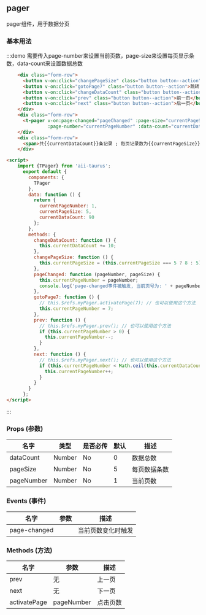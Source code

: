 <script>
  import {TPager} from 'aii-taurus';
  export default {
    components: {
      TPager
    },
    data: function () {
      return {
        currentPageNumber: 1,
        currentPageSize: 5,
        currentDataCount: 90
      };
    },
    methods: {
      changeDataCount: function () {
        this.currentDataCount += 10;
      },
      changePageSize: function () {
        this.currentPageSize = (this.currentPageSize === 5 ? 8 : 5);
      },
      pageChanged: function (pageNumber, pageSize) {
        this.currentPageNumber = pageNumber;
        console.log('page-changed事件被触发, 当前页号为: ' + pageNumber + '; 每页显示记录数为: ' + pageSize);
      },
      gotoPage7: function () {
        // this.$refs.myPager.activatePage(7); // 也可以使用这个方法
        this.currentPageNumber = 7;
      },
      prev: function () {
        // this.$refs.myPager.prev(); // 也可以使用这个方法
        if (this.currentPageNumber > 0) {
          this.currentPageNumber--;
        }
      },
      next: function () {
        // this.$refs.myPager.next(); // 也可以使用这个方法
        if (this.currentPageNumber < Math.ceil(this.currentDataCount / this.currentPageSize) + 1) {
          this.currentPageNumber++;
        }
      }
    }
  };
</script>

## pager

pager组件，用于数据分页

### 基本用法

:::demo  需要传入page-number来设置当前页数，page-size来设置每页显示条数，data-count来设置数据总数

```html
    <div class="form-row">
      <button v-on:click="changePageSize" class="button button--action">每页记录数改为{{currentPageSize === 5 ? 8 : 5}}条</button>
      <button v-on:click="gotoPage7" class="button button--action">跳转到第7页</button>
      <button v-on:click="changeDataCount" class="button button--action">增加10条记录</button>
      <button v-on:click="prev" class="button button--action">前一页</button>
      <button v-on:click="next" class="button button--action">后一页</button>
    </div>
    <div class="form-row">
      <t-pager v-on:page-changed="pageChanged" :page-size="currentPageSize"
               :page-number="currentPageNumber" :data-count="currentDataCount" ref="myPager"></t-pager>
    </div>
    <div class="form-row">
      <span>共{{currentDataCount}}条记录 ; 每页记录数为{{currentPageSize}}条 ; 当前是第 {{currentPageNumber}} 页</span>
    </div>

<script>
    import {TPager} from 'aii-taurus';
      export default {
        components: {
          TPager
        },
        data: function () {
          return {
            currentPageNumber: 1,
            currentPageSize: 5,
            currentDataCount: 90
          };
        },
        methods: {
          changeDataCount: function () {
            this.currentDataCount += 10;
          },
          changePageSize: function () {
            this.currentPageSize = (this.currentPageSize === 5 ? 8 : 5);
          },
          pageChanged: function (pageNumber, pageSize) {
            this.currentPageNumber = pageNumber;
            console.log('page-changed事件被触发, 当前页号为: ' + pageNumber + '; 每页显示记录数为: ' + pageSize);
          },
          gotoPage7: function () {
            // this.$refs.myPager.activatePage(7); // 也可以使用这个方法
            this.currentPageNumber = 7;
          },
          prev: function () {
            // this.$refs.myPager.prev(); // 也可以使用这个方法
            if (this.currentPageNumber > 0) {
              this.currentPageNumber--;
            }
          },
          next: function () {
            // this.$refs.myPager.next(); // 也可以使用这个方法
            if (this.currentPageNumber < Math.ceil(this.currentDataCount / this.currentPageSize) + 1) {
              this.currentPageNumber++;
            }
          }
        }
      };
</script>
```
:::


### Props \(参数\)

| 名字 | 类型 | 是否必传 | 默认 | 描述 |
| --- | --- | --- | --- | --- |
| dataCount | Number| No | 0 | 数据总数 |
| pageSize | Number | No  | 5 | 每页数据条数|
| pageNumber | Number | No | 1 | 当前页数 |


### Events \(事件\)

| 名字 | 参数 | 描述 |
| --- | --- | --- |
| page-changed |  | 当前页数变化时触发|

### Methods \(方法\)

| 名字 | 参数 | 描述 |
| --- | --- | --- |
| prev | 无 | 上一页 |
| next | 无 | 下一页 |
| activatePage | pageNumber | 点击页数 |
